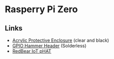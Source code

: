 # Rasperry Pi Zero

## Links
- [Acrylic Protective Enclosure](http://www.ebay.com/itm/282285148465) (clear and black)
- [GPIO Hammer Header](https://shop.pimoroni.com/products/gpio-hammer-header) (Solderless)
- [RedBear IoT pHAT](https://github.com/redbear/IoT_pHAT)

